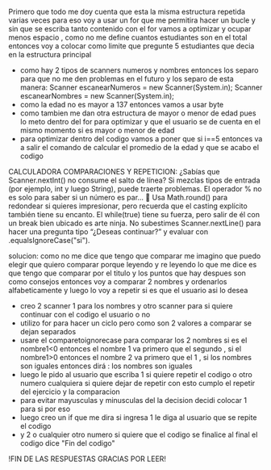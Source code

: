 
Primero que todo me doy cuenta que esta la misma estructura repetida varias veces para eso voy a  usar un for que me permitira hacer un bucle y sin que se escriba tanto contenido
con el for vamos a optimizar y ocupar menos espacio , como no me define cuantos estudiantes son en el total entonces voy a colocar como limite que pregunte 5 estudiantes que decia en la estructura principal

- como hay 2 tipos de scanners numeros y nombres entonces los separo para que no me den problemas en el futuro y los separo de esta manera:
        Scanner escanearNumeros = new Scanner(System.in);
        Scanner escanearNombres = new Scanner(System.in);
- como la edad no es mayor a 137 entonces vamos a usar byte
- como tambien me dan otra estructura de mayor o menor de edad pues lo meto dentro del for para optimizar y que el usuario se de cuenta en el mismo momento si es mayor o menor de edad
- para optimizar dentro del codigo vamos a poner que si i==5 entonces va a salir el comando de calcular el promedio de la edad y que se acabo el codigo


CALCULADORA COMPARACIONES Y REPETICION:
¿Sabías que Scanner.nextInt() no consume el salto de línea? Si mezclas tipos de entrada (por ejemplo, int y luego String), puede traerte problemas.
El operador % no es solo para saber si un número es par… 👀
Usa Math.round() para redondear si quieres impresionar, pero recuerda que el casting explícito también tiene su encanto.
El while(true) tiene su fuerza, pero salir de él con un break bien ubicado es arte ninja.
No subestimes Scanner.nextLine() para hacer una pregunta tipo “¿Deseas continuar?” y evaluar con .equalsIgnoreCase("si").

solucion:
como no me dice que tengo que comparar me imagino que puedo elegir que quiero comparar porque leyendo y re leyendo lo que me dice es que tengo que comparar por el titulo y los puntos que hay despues son como consejos entonces
voy a comparar 2 nombres y ordenarlos alfabeticamente y luego lo voy a repetir si es que el usuario asi lo desea

- creo 2 scanner 1 para los nombres y otro scanner para si quiere continuar con el codigo el usuario o no
- utilizo for para hacer un ciclo pero como son 2 valores a comparar se dejan separados
- usare el comparetoignorecase para comparar los 2 nombres si es el nombre1<0 entonces el nombre 1 va primero que el segundo , si el nombre1>0 entonces el nombre 2 va primero que el 1 , si los nombres son iguales entonces dirá : los nombres son iguales
- luego le pido al usuario que escriba 1 si quiere repetir el codigo o otro numero cualquiera si quiere dejar de repetir con esto cumplo el repetir del ejercicio y la comparacion
- para evitar mayusculas y minusculas del la decision decidi colocar 1 para si por eso
- luego creo un if que me dira si ingresa 1 le diga al usuario que se repite el codigo
- y 2 o cualquier otro numero si quiere que el codigo se finalice al final el codigo dice "Fin del codigo"

!FIN DE LAS RESPUESTAS GRACIAS POR LEER!

